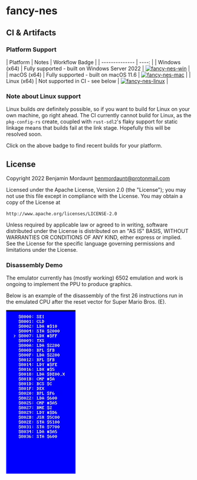 # fancy-nes

## CI & Artifacts

### Platform Support

| Platform       | Notes | Workflow Badge |
| -------------- | ----: |
| Windows (x64)  | Fully supported - built on Windows Server 2022 | [![fancy-nes-win](https://github.com/benjaminmordaunt/fancy-nes/workflows/fancy-nes-win/badge.svg)](https://github.com/benjaminmordaunt/fancy-nes/actions/workflows/windows.yml) |
| macOS (x64)    | Fully supported - built on macOS 11.6          | [![fancy-nes-mac](https://github.com/benjaminmordaunt/fancy-nes/workflows/fancy-nes-mac/badge.svg)](https://github.com/benjaminmordaunt/fancy-nes/actions/workflows/mac.yml) | 
| Linux (x64)    | Not supported in CI - see below                | [![fancy-nes-linux](https://github.com/benjaminmordaunt/fancy-nes/workflows/fancy-nes-linux/badge.svg)](https://github.com/benjaminmordaunt/fancy-nes/actions/workflows/linux.yml) |

### Note about Linux support

Linux builds _are_ definitely possible, so if you want to build for Linux on your own machine, go right ahead.
The CI currently cannot build for Linux, as the `pkg-config-rs` create, coupled with `rust-sdl2`'s flaky support for static linkage means that builds fail at the link stage. Hopefully this will be resolved soon.

Click on the above badge to find recent builds for your platform.

## License
Copyright 2022 Benjamin Mordaunt <benmordaunt@protonmail.com>

Licensed under the Apache License, Version 2.0 (the "License");
you may not use this file except in compliance with the License.
You may obtain a copy of the License at

    http://www.apache.org/licenses/LICENSE-2.0

Unless required by applicable law or agreed to in writing, software
distributed under the License is distributed on an "AS IS" BASIS,
WITHOUT WARRANTIES OR CONDITIONS OF ANY KIND, either express or implied.
See the License for the specific language governing permissions and
limitations under the License.

### Disassembly Demo

The emulator currently has (mostly working) 6502 emulation and work is
ongoing to implement the PPU to produce graphics.

Below is an example of the disassembly of the first 26 instructions run
in the emulated CPU after the reset vector for Super Mario Bros. (E).

![Super Mario Bros disasm](media/6502_disasm.gif)
